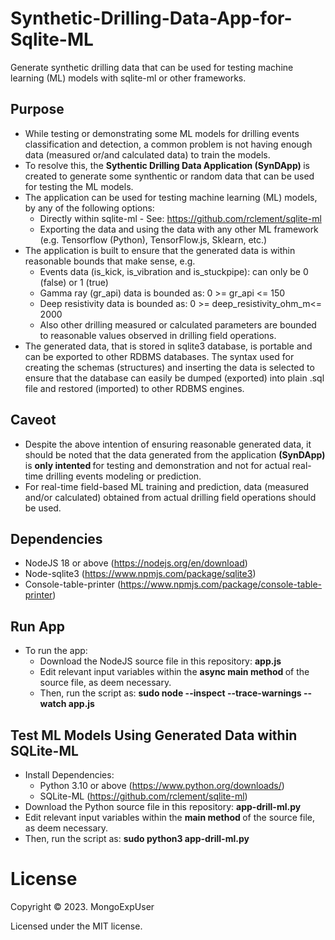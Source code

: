 # Synthetic-Drilling-Data-App-for-Sqlite-ML
Generate synthetic drilling data that can be used for testing machine learning (ML) models with sqlite-ml or other frameworks.

## Purpose    
* While testing or demonstrating some ML models for drilling events classification and detection, a common problem is not having enough data (measured or/and calculated data) to train the models.
* To resolve this, the <strong> Sythentic Drilling Data Application (SynDApp) </strong> is created to generate some synthentic or random data that can be used for testing the ML models.
* The application can be used for testing machine learning (ML) models, by any of the following options: <br>
  - Directly within sqlite-ml - See: https://github.com/rclement/sqlite-ml <br>
  - Exporting the data and using the data with any other ML framework (e.g. Tensorflow (Python), TensorFlow.js, Sklearn, etc.)
* The application is built to ensure that the generated data is within reasonable bounds that make sense, e.g. <br>
  - Events data (is_kick, is_vibration and is_stuckpipe): can only be 0 (false) or 1 (true) <br>
  - Gamma ray (gr_api) data is bounded as:  0 >= gr_api <= 150 <br>
  - Deep resistivity data is bounded as: 0 >= deep_resistivity_ohm_m<= 2000 <br>
  - Also other drilling measured or calculated parameters are bounded to reasonable values observed in drilling field operations.
* The generated data, that is stored in sqlite3 database, is portable and can be exported to other RDBMS databases. The syntax used for creating the schemas (structures) and inserting the data is selected to ensure that the database can easily be dumped (exported) into plain .sql file and restored (imported) to other RDBMS engines.

## Caveot  
* Despite the above intention of ensuring reasonable generated data, it should be noted that the data generated from the application <strong>(SynDApp)</strong> is <strong> only intented </strong> for testing and demonstration and not for actual real-time drilling events modeling or prediction.
* For real-time field-based ML training and prediction, data (measured and/or calculated) obtained from actual drilling field operations should be used.
    
## Dependencies
* NodeJS 18 or above (https://nodejs.org/en/download)
* Node-sqlite3 (https://www.npmjs.com/package/sqlite3)
* Console-table-printer (https://www.npmjs.com/package/console-table-printer)

##  Run App
* To run the app: <br>
  - Download the NodeJS source file in this repository: <strong> app.js </strong> <br>
  - Edit relevant input variables within the <strong> async main method </strong> of the source file, as deem necessary. <br>
  - Then, run the script as: <strong> sudo node --inspect --trace-warnings --watch app.js </strong>

## Test ML Models Using Generated Data within SQLite-ML
* Install Dependencies: <br>
  - Python 3.10 or above (https://www.python.org/downloads/) <br>
  - SQLite-ML (https://github.com/rclement/sqlite-ml) <br>
* Download the Python source file in this repository: <strong> app-drill-ml.py </strong> <br>
* Edit relevant input variables within the <strong> main method </strong> of the source file, as deem necessary. <br>
* Then, run the script as: <strong> sudo python3  app-drill-ml.py </strong>



# License

Copyright © 2023. MongoExpUser

Licensed under the MIT license.
